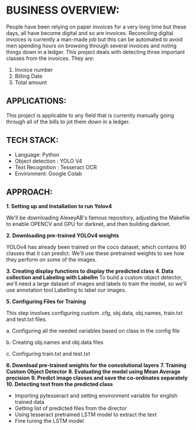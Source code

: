 # BUSINESS OVERVIEW:
People have been relying on paper invoices for a very long time but these days, all
have become digital and so are invoices. Reconciling digital invoices is currently a man-made
job but this can be automated to avoid men spending hours on browsing through several
invoices and noting things down in a ledger. This project deals with detecting three
important classes from the invoices. They are:
1. Invoice number
2. Billing Date
3. Total amount

## APPLICATIONS:

This project is applicable to any field that is currently manually going through all of the bills to jot them down in a ledger. 

## TECH STACK:

- Language: Python
- Object detection : YOLO V4
- Text Recognition : Tesseract OCR
- Environment: Google Colab

## APPROACH:

**1. Setting up and Installation to run Yolov4**

We'll be downloading AlexeyAB's famous repository, adjusting the Makefile to enable OPENCV and GPU for darknet, and then building darknet. 

**2. Downloading pre-trained YOLOv4 weights**

YOLOv4 has already been trained on the coco dataset, which contains 80 classes that it can predict.
We'll use these pretrained weights to see how they perform on some of the images. 

**3. Creating display functions to display the predicted class**
**4. Data collection and Labeling with LabelIm**
To build a custom object detector, we'll need a large dataset of images and labels to train the model, so we'll use annotation tool LabelImg  to label our images.

**5. Configuring Files for Training**

This step involves configuring custom .cfg, obj.data, obj.names, train.txt and
test.txt files.

  a. Configuring all the needed variables based on class in the config file
  
  b. Creating obj.names and obj.data files
  
  c. Configuring train.txt and test.txt
  
**6. Download pre-trained weights for the convolutional layers**
**7. Training Custom Object Detector**
**8. Evaluating the model using Mean Average precision**
**9. Predict image classes and save the co-ordinates separately**
**10. Detecting text from the predicted class**

   - Importing pytesseract and setting environment variable for english trained
data
   - Getting list of predicted files from the director
   - Using tesseract pretrained LSTM model to extract the text
   - Fine tuning the LSTM model


